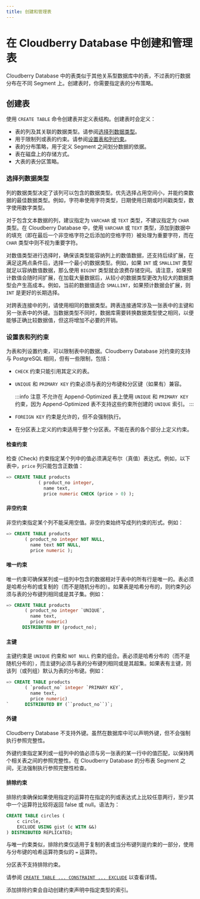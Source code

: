 ```yaml
---
title: 创建和管理表
---
```


# 在 Cloudberry Database 中创建和管理表

Cloudberry Database 中的表类似于其他关系型数据库中的表，不过表的行数据分布在不同 Segment 上。创建表时，你需要指定表的分布策略。

## 创建表

使用 `CREATE TABLE` 命令创建表并定义表结构。创建表时会定义：

- 表的列及其关联的数据类型。请参阅[选择列数据类型](#选择列数据类型)。
- 用于限制列或表的约束。请参阅[设置表和列约束](#设置表和列约束)。
- 表的分布策略，用于定义 Segment 之间划分数据的依据。
- 表在磁盘上的存储方式。
- 大表的表分区策略。

### 选择列数据类型

列的数据类型决定了该列可以包含的数据类型。优先选择占用空间小，并能约束数据的最佳数据类型。例如，字符串使用字符类型，日期使用日期或时间戳类型，数字使用数字类型。

对于包含文本数据的列，建议指定为 `VARCHAR` 或 `TEXT` 类型，不建议指定为 `CHAR` 类型。在 Cloudberry Database 中，使用 `VARCHAR` 或 `TEXT` 类型，添加到数据中的填充（即在最后一个非空格字符之后添加的空格字符）被处理为重要字符，而在 `CHAR` 类型中则不视为重要字符。

对数值类型进行选择时，确保该类型能容纳列上的数值数据，还支持后续扩展，在满足这两点条件后，选择一个最小的数据类型。例如，如果 `INT` 或 `SMALLINT` 类型就足以容纳数值数据，那么使用 `BIGINT` 类型就会浪费存储空间。请注意，如果预计数值会随时间扩展，在加载大量数据后，从较小的数据类型更改为较大的数据类型会产生高成本。例如，当前的数据值适合 `SMALLINT`，如果预计数据会扩展，则 `INT` 是更好的长期选择。

对跨表连接中的列，请使用相同的数据类型。跨表连接通常涉及一张表中的主键和另一张表中的外键。当数据类型不同时，数据库需要转换数据类型使之相同，以便能够正确比较数据值，但这将增加不必要的开销。

### 设置表和列约束

为表和列设置约束，可以限制表中的数据。Cloudberry Database 对约束的支持与 PostgreSQL 相同，但有一些限制，包括：

- `CHECK` 约束只能引用其定义的表。
- `UNIQUE` 和 `PRIMARY KEY` 约束必须与表的分布键和分区键（如果有）兼容。

  :::info 注意
  不允许在 Append-Optimized 表上使用 `UNIQUE` 和 `PRIMARY KEY` 约束，因为 Append-Optimized 表不支持这些约束所创建的 `UNIQUE` 索引。
  :::

- `FOREIGN KEY` 约束是允许的，但不会强制执行。
- 在分区表上定义的约束适用于整个分区表。不能在表的各个部分上定义约束。

#### 检查约束

检查 (Check) 约束指定某个列中的值必须满足布尔（真值）表达式。例如，以下表中，`price` 列只能包含正数值：

```sql
=> CREATE TABLE products 
            ( product_no integer, 
              name text, 
              price numeric CHECK (price > 0) );
```

#### 非空约束

非空约束指定某个列不能采用空值。非空约束始终写成列约束的形式。例如：

```sql
=> CREATE TABLE products 
       ( product_no integer NOT NULL,
         name text NOT NULL,
         price numeric );
```

#### 唯一约束

唯一约束可确保某列或一组列中包含的数据相对于表中的所有行是唯一的。表必须是哈希分布的或复制的（而不是随机分布的）。如果表是哈希分布的，则约束列必须与表的分布键列相同或是其子集。例如：

```sql
=> CREATE TABLE products 
       ( product_no integer `UNIQUE`, 
         name text, 
         price numeric)
      DISTRIBUTED BY (product_no);
```

#### 主键

主键约束是 `UNIQUE` 约束和 `NOT NULL` 约束的组合。表必须是哈希分布的（而不是随机分布的），而主键列必须与表的分布键列相同或是其超集。如果表有主键，则该列（或列组）默认为表的分布键。例如：

```sql
=> CREATE TABLE products 
       ( `product_no` integer `PRIMARY KEY`, 
         name text, 
         price numeric)
`      DISTRIBUTED BY (``product_no``)`;
```

#### 外键

Cloudberry Database 不支持外键。虽然在数据库中可以声明外键，但不会强制执行参照完整性。

外键约束指定某列或一组列中的值必须与另一张表的某一行中的值匹配，以保持两个相关表之间的参照完整性。在 Cloudberry Database 的分布表 Segment 之间，无法强制执行参照完整性检查。

#### 排除约束

排除约束确保如果使用指定的运算符在指定的列或表达式上比较任意两行，至少其中一个运算符比较将返回 false 或 null。语法为：

```sql
CREATE TABLE circles (
    c circle,
    EXCLUDE USING gist (c WITH &&)
) DISTRIBUTED REPLICATED;
```

与唯一约束类似，排除约束仅适用于复制的表或当分布键列是约束的一部分，使用与分布键的哈希运算符类似的 `=` 运算符。

分区表不支持排除约束。

请参阅 [`CREATE TABLE ... CONSTRAINT ... EXCLUDE`](https://github.com/cloudberrydb/cloudberrydb-site/blob/cbdb-doc-validation/docs/sql-stmts/create-table.md) 以查看详情。

添加排除约束会自动创建约束声明中指定类型的索引。
